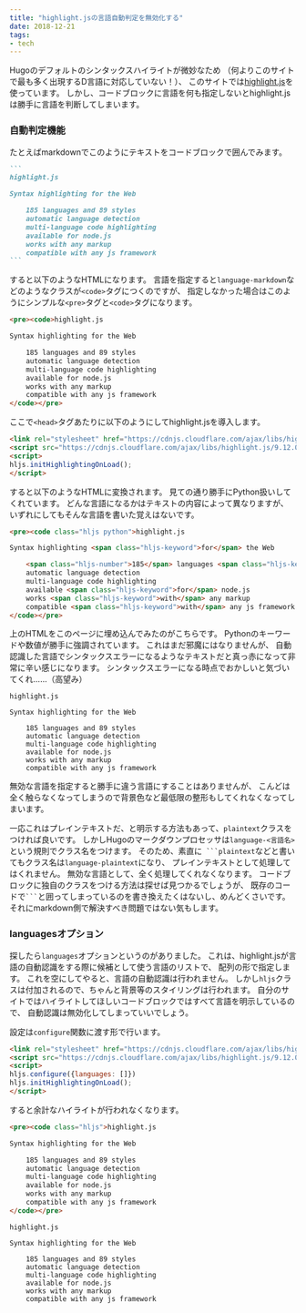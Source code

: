 ```yaml
---
title: "highlight.jsの言語自動判定を無効化する"
date: 2018-12-21
tags:
- tech
---
```


Hugoのデフォルトのシンタックスハイライトが微妙なため
（何よりこのサイトで最も多く出現するD言語に対応していない！）、
このサイトでは[highlight.js](https://highlightjs.org/)を使っています。
しかし、コードブロックに言語を何も指定しないとhighlight.jsは勝手に言語を判断してしまいます。

### 自動判定機能

たとえばmarkdownでこのようにテキストをコードブロックで囲んでみます。

``````markdown
```
highlight.js

Syntax highlighting for the Web

    185 languages and 89 styles
    automatic language detection
    multi-language code highlighting
    available for node.js
    works with any markup
    compatible with any js framework
```
``````

すると以下のようなHTMLになります。
言語を指定すると`language-markdown`などのようなクラスが`<code>`タグにつくのですが、
指定しなかった場合はこのようにシンプルな`<pre>`タグと`<code>`タグになります。

```html
<pre><code>highlight.js

Syntax highlighting for the Web

    185 languages and 89 styles
    automatic language detection
    multi-language code highlighting
    available for node.js
    works with any markup
    compatible with any js framework
</code></pre>
```

ここで`<head>`タグあたりに以下のようにしてhighlight.jsを導入します。

```html
<link rel="stylesheet" href="https://cdnjs.cloudflare.com/ajax/libs/highlight.js/9.12.0/styles/github.min.css">
<script src="https://cdnjs.cloudflare.com/ajax/libs/highlight.js/9.12.0/highlight.min.js"></script>
<script>
hljs.initHighlightingOnLoad();
</script>
```

すると以下のようなHTMLに変換されます。
見ての通り勝手にPython扱いしてくれています。
どんな言語になるかはテキストの内容によって異なりますが、
いずれにしてもそんな言語を書いた覚えはないです。

```html
<pre><code class="hljs python">highlight.js

Syntax highlighting <span class="hljs-keyword">for</span> the Web

    <span class="hljs-number">185</span> languages <span class="hljs-keyword">and</span> <span class="hljs-number">89</span> styles
    automatic language detection
    multi-language code highlighting
    available <span class="hljs-keyword">for</span> node.js
    works <span class="hljs-keyword">with</span> any markup
    compatible <span class="hljs-keyword">with</span> any js framework
</code></pre>
```

上のHTMLをこのページに埋め込んでみたのがこちらです。
Pythonのキーワードや数値が勝手に強調されています。
これはまだ邪魔にはなりませんが、
自動認識した言語でシンタックスエラーになるようなテキストだと真っ赤になって非常に辛い感じになります。
シンタックスエラーになる時点でおかしいと気づいてくれ……（高望み）

<pre><code class="hljs python">highlight.js

Syntax highlighting <span class="hljs-keyword">for</span> the Web

    <span class="hljs-number">185</span> languages <span class="hljs-keyword">and</span> <span class="hljs-number">89</span> styles
    automatic language detection
    multi-language code highlighting
    available <span class="hljs-keyword">for</span> node.js
    works <span class="hljs-keyword">with</span> any markup
    compatible <span class="hljs-keyword">with</span> any js framework
</code></pre>

無効な言語を指定すると勝手に違う言語にすることはありませんが、
こんどは全く触らなくなってしまうので背景色など最低限の整形もしてくれなくなってしまいます。

一応これはプレインテキストだ、と明示する方法もあって、`plaintext`クラスをつければ良いです。
しかしHugoのマークダウンプロセッサは`language-<言語名>`という規則でクラス名をつけます。
そのため、素直に```` ```plaintext````などと書いてもクラス名は`language-plaintext`になり、
プレインテキストとして処理してはくれません。
無効な言語として、全く処理してくれなくなります。
コードブロックに独自のクラスをつける方法は探せば見つかるでしょうが、
既存のコードで```` ``` ````と囲ってしまっているのを書き換えたくはないし、めんどくさいです。
それにmarkdown側で解決すべき問題ではない気もします。

### languagesオプション

探したら`languages`オプションというのがありました。
これは、highlight.jsが言語の自動認識をする際に候補として使う言語のリストで、
配列の形で指定します。
これを空にしてやると、言語の自動認識は行われません。
しかし`hljs`クラスは付加されるので、ちゃんと背景等のスタイリングは行われます。
自分のサイトではハイライトしてほしいコードブロックではすべて言語を明示しているので、
自動認識は無効化してしまっていいでしょう。

設定は`configure`関数に渡す形で行います。

```html
<link rel="stylesheet" href="https://cdnjs.cloudflare.com/ajax/libs/highlight.js/9.12.0/styles/github.min.css">
<script src="https://cdnjs.cloudflare.com/ajax/libs/highlight.js/9.12.0/highlight.min.js"></script>
<script>
hljs.configure({languages: []})
hljs.initHighlightingOnLoad();
</script>
```

すると余計なハイライトが行われなくなります。

```html
<pre><code class="hljs">highlight.js

Syntax highlighting for the Web

    185 languages and 89 styles
    automatic language detection
    multi-language code highlighting
    available for node.js
    works with any markup
    compatible with any js framework
</code></pre>
```

```
highlight.js

Syntax highlighting for the Web

    185 languages and 89 styles
    automatic language detection
    multi-language code highlighting
    available for node.js
    works with any markup
    compatible with any js framework
```
